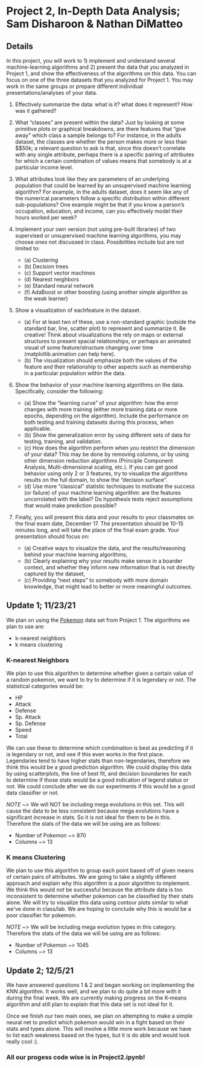 # Project 2, In-Depth Data Analysis; Sam Disharoon & Nathan DiMatteo

## Details

In this project, you will work to 1) implement and understand several machine-learning algorithms and 2)
present the data that you analyzed in Project 1, and show the effectiveness of the algorithms on this data.
You can focus on one of the three datasets that you analyzed for Project 1. You may work in the same
groups or prepare different individual presentations/analyses of your data.

1. Effectively summarize the data: what is it? what does it represent? How was it gathered?
2. What “classes” are present within the data? Just by looking at some primitive plots or graphical breakdowns, are there features that “give away” which class a sample belongs to? For instance, in the adults dataset, the classes are whether the person makes more or less than $\$50k; a relevant question to ask is that, since this doesn’t correlate with any single attribute, perhaps there is a specific pairing of attributes for which a certain combination of values means that somebody is at a particular income level.
3. What attributes look like they are parameters of an underlying population that could be learned by an unsupervised machine learning algorithm? For example, in the adults dataset, does it seem like any of the numerical parameters follow a specific distribution within different sub-populations? One example might be that if you know a person’s occupation, education, and income, can you effectively model their hours worked per week?
4. Implement your own version (not using pre-built libraries) of two supervised or unsupervised machine learning algorithms, you may choose ones not discussed in class. Possibilities include but are not limited to:

    - (a) Clustering
    - (b) Decision trees
    - (c) Support vector machines
    - (d) Nearest neighbors
    - (e) Standard neural network
    - (f) AdaBoost or other boosting (using another simple algorithm as the weak learner)
5. Show a visualization of eachfeature in the dataset.

    - (a) For at least two of these, use a non-standard graphic (outside the standard bar, line, scatter plot) to represent and summarize it. Be creative! Think about visualizations the rely on maps or external structures to present spacial relationships, or perhaps an animated visual of some feature/structure changing over time (matplotlib.animation can help here).
    - (b) The visualization should emphasize both the values of the feature and their relationship to other aspects such as membership in a particular population within the data.
6. Show the behavior of your machine learning algorithms on the data. Specifically, consider the following:

    - (a) Show the “learning curve” of your algorithm: how the error changes with more training (either
    more training data or more epochs, depending on the algorithm). Include the performance on both testing and training datasets during this process, when applicable.
    - (b) Show the generalization error by using different sets of data for testing, training, and validation.
    - (c) How does the algorithm perform when you restrict the dimension of your data? This may be done by removing columns, or by using other dimension reduction algorithms (Principle Component Analysis, Multi-dimensional scaling, etc.). If you can get good behavior using only 2 or 3 features, try to visualize the algorithms results on the full domain, to show the “decision surface”.
    - (d) Use more “classical” statistic techniques to motivate the success (or failure) of your machine learning algorithm: are the features uncorrolated with the label? Do hypothesis tests reject assumptions that would make prediction possible?
7. Finally, you will present this data and your results to your classmates on the final exam date, December 17. The presentation should be 10-15 minutes long, and will take the place of the final exam grade. Your presentation should focus on:

    - (a) Creative ways to visualize the data, and the results/reasoning behind your machine learning algorithms,
    - (b) Clearly explaining why your results make sense in a boarder context, and whether they inform new information that is not directly captured by the dataset,
    - (c) Providing “next steps” to somebody with more domain knowledge, that might lead to better or more meaningful outcomes.
    

## Update 1; 11/23/21

We plan on using the [Pokemon](https://www.kaggle.com/hamdallak/the-world-of-pokemons?select=pokemons+dataset.csv) data set from Project 1. The algorithms we plan to use are: 
- k-nearest neighbors
- k means clustering

### K-nearest Neighbors

We plan to use this algorithm to determine whether given a certain value of a random pokemon, we want to try to determine if it is legendary or not. The statistical categories would be:
- HP
- Attack
- Defense
- Sp. Attack
- Sp. Defense
- Speed
- Total 

We can use these to determine which combination is best as predicting if it is legendary or not, and see if this even works in the first place. Legendaries tend to have higher stats than non-legendaries, therefore we think this would be a good prediction algorithm. We could display this data by using scatterplots, the line of best fit, and decision boundaries for each to determine if those stats would be a good indication of legend status or not. We could conclude after we do our experiments if this would be a good data classifier or not. 

*NOTE* ~> We will NOT be including mega evolutions in this set. This will cause the data to be less consistent because mega evolutions have a significant increase in stats. So it is not ideal for them to be in this. Therefore the stats of the data we will be using are as follows:
- Number of Pokemon ~> 870
- Columns ~> 13

### K means Clustering

We plan to use this algorithm to group each point based off of given means of certain pairs of attributes. We are going to take a slightly different approach and explain why this algorithm is a _poor_ algorithm to implement. We think this would _not_ be successful because the attribute data is too inconsistent to determine whether pokemon can be classified by their stats alone. We will try to visualize this data using contour plots similar to what we've done in class/lab. We are hoping to conclude why this is would be a poor classifier for pokemon. 

*NOTE* ~> We will be including mega evolution types in this category. Therefore the stats of the data we will be using are as follows:
- Number of Pokemon ~> 1045
- Columns ~> 13

## Update 2; 12/5/21

We have answered questions 1 & 2 and began working on implementing the KNN algorithm. It works well, and we plan to do quite a bit more with it during the final week. We are currently making progress on the K-means algorithm and still plan to explain that this data set is not ideal for it. 

Once we finish our two main ones, we plan on attempting to make a simple neural net to predict which pokemon would win in a fight based on their stats and types alone. This will involve a little more work because we have to list each weakness based on the types, but it is do able and would look really cool :).

### All our progess code wise is in Project2.ipynb!